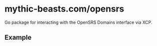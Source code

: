 # mythic-beasts.com/opensrs

Go package for interacting with the OpenSRS Domains interface via XCP.

## Example


